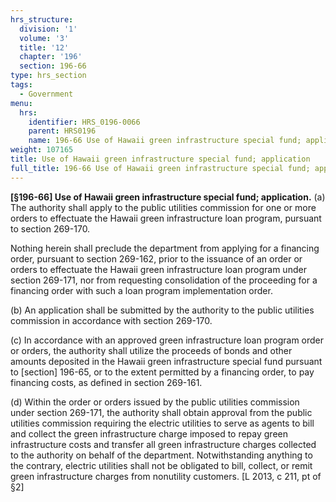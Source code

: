 ```yaml
---
hrs_structure:
  division: '1'
  volume: '3'
  title: '12'
  chapter: '196'
  section: 196-66
type: hrs_section
tags:
  - Government
menu:
  hrs:
    identifier: HRS_0196-0066
    parent: HRS0196
    name: 196-66 Use of Hawaii green infrastructure special fund; application
weight: 107165
title: Use of Hawaii green infrastructure special fund; application
full_title: 196-66 Use of Hawaii green infrastructure special fund; application
---
```

**[§196-66] Use of Hawaii green infrastructure special fund; application.** (a) The authority shall apply to the public utilities commission for one or more orders to effectuate the Hawaii green infrastructure loan program, pursuant to section 269-170.

Nothing herein shall preclude the department from applying for a financing order, pursuant to section 269-162, prior to the issuance of an order or orders to effectuate the Hawaii green infrastructure loan program under section 269-171, nor from requesting consolidation of the proceeding for a financing order with such a loan program implementation order.

(b) An application shall be submitted by the authority to the public utilities commission in accordance with section 269-170.

(c) In accordance with an approved green infrastructure loan program order or orders, the authority shall utilize the proceeds of bonds and other amounts deposited in the Hawaii green infrastructure special fund pursuant to [section] 196-65, or to the extent permitted by a financing order, to pay financing costs, as defined in section 269-161.

(d) Within the order or orders issued by the public utilities commission under section 269-171, the authority shall obtain approval from the public utilities commission requiring the electric utilities to serve as agents to bill and collect the green infrastructure charge imposed to repay green infrastructure costs and transfer all green infrastructure charges collected to the authority on behalf of the department. Notwithstanding anything to the contrary, electric utilities shall not be obligated to bill, collect, or remit green infrastructure charges from nonutility customers. [L 2013, c 211, pt of §2]